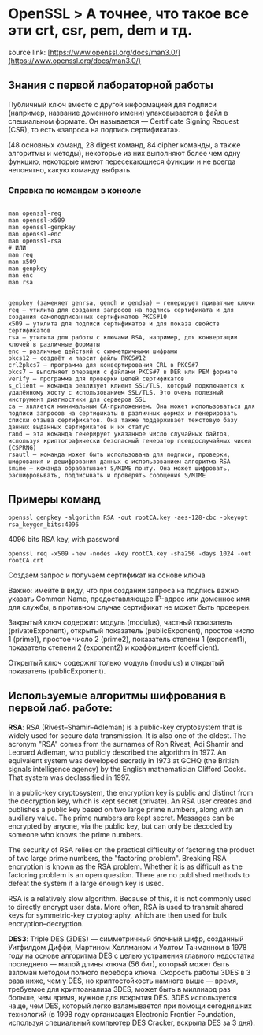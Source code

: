 
# OpenSSL > А точнее, что такое все эти crt, csr, pem, dem и тд.

source link: [https://www.openssl.org/docs/man3.0/](https://www.openssl.org/docs/man3.0/)

## Знания с первой лабораторной работы 

Публичный ключ вместе с другой информацией для подписи (например, название доменного имени) упаковывается в файл в специальном формате. Он называется — Certificate Signing Request (CSR), то есть «запроса на подпись сертификата». 

(48 основных команд, 28 digest команд, 84 cipher команды, а также алгоритмы и методы), некоторые из них выполняют более чем одну функцию, некоторые имеют пересекающиеся функции и не всегда непонятно, какую команду выбрать. 

### Справка по командам в консоле 

```

man openssl-req
man openssl-x509
man openssl-genpkey
man openssl-enc
man openssl-rsa
# ИЛИ
man req
man x509
man genpkey
man enc
man rsa

```

```

genpkey (заменяет genrsa, gendh и gendsa) — генерирует приватные ключи
req — утилита для создания запросов на подпись сертификата и для создания самоподписанных сертификатов PKCS#10
x509 — утилита для подписи сертификатов и для показа свойств сертификатов
rsa — утилита для работы с ключами RSA, например, для конвертации ключей в различные форматы
enc — различные действий с симметричными шифрами
pkcs12 — создаёт и парсит файлы PKCS#12
crl2pkcs7 — программа для конвертирования CRL в PKCS#7
pkcs7 — выполняет операции с файлами PKCS#7 в DER или PEM формате
verify — программа для проверки цепей сертификатов
s_client — команда реализует клиент SSL/TLS, который подключается к удалённому хосту с использованием SSL/TLS. Это очень полезный инструмент диагностики для серверов SSL
ca — является минимальным CA-приложением. Она может использоваться для подписи запросов на сертификаты в различных формах и генерировать списки отзыва сертификатов. Она также поддерживает текстовую базу данных выданных сертификатов и их статус
rand — эта команда генерирует указанное число случайных байтов, используя криптографически безопасный генератор псевдослучайных чисел (CSPRNG)
rsautl — команда может быть использована для подписи, проверки, шифрования и дешифрования данных с использованием алгоритма RSA
smime — команда обрабатывает S/MIME почту. Она может шифровать, расшифровывать, подписывать и проверять сообщения S/MIME

```

## Примеры команд 

```
openssl genpkey -algorithm RSA -out rootCA.key -aes-128-cbc -pkeyopt rsa_keygen_bits:4096
```

4096 bits RSA key, with password 

```
openssl req -x509 -new -nodes -key rootCA.key -sha256 -days 1024 -out rootCA.crt
```

Создаем запрос и получаем сертификат на основе ключа 

Важно: имейте в виду, что при создании запроса на подпись важно указать Common Name, предоставляющее IP-адрес или доменное имя для службы, в противном случае сертификат не может быть проверен. 

Закрытый ключ содержит: модуль (modulus), частный показатель (privateExponent), открытый показатель (publicExponent), простое число 1 (prime1), простое число 2 (prime2), показатель степени 1 (exponent1), показатель степени 2 (exponent2) и коэффициент (coefficient).

Открытый ключ содержит только модуль (modulus) и открытый показатель (publicExponent). 

## Используемые алгоритмы шифрования в первой лаб. работе: 

**RSA**: RSA (Rivest–Shamir–Adleman) is a public-key cryptosystem that is widely used for secure data transmission. It is also one of the oldest. The acronym "RSA" comes from the surnames of Ron Rivest, Adi Shamir and Leonard Adleman, who publicly described the algorithm in 1977. An equivalent system was developed secretly in 1973 at GCHQ (the British signals intelligence agency) by the English mathematician Clifford Cocks. That system was declassified in 1997.

In a public-key cryptosystem, the encryption key is public and distinct from the decryption key, which is kept secret (private). An RSA user creates and publishes a public key based on two large prime numbers, along with an auxiliary value. The prime numbers are kept secret. Messages can be encrypted by anyone, via the public key, but can only be decoded by someone who knows the prime numbers.

The security of RSA relies on the practical difficulty of factoring the product of two large prime numbers, the "factoring problem". Breaking RSA encryption is known as the RSA problem. Whether it is as difficult as the factoring problem is an open question. There are no published methods to defeat the system if a large enough key is used.

RSA is a relatively slow algorithm. Because of this, it is not commonly used to directly encrypt user data. More often, RSA is used to transmit shared keys for symmetric-key cryptography, which are then used for bulk encryption–decryption. 

**DES3**: Triple DES (3DES) — симметричный блочный шифр, созданный Уитфилдом Диффи, Мартином Хеллманом и Уолтом Тачманном в 1978 году на основе алгоритма DES с целью устранения главного недостатка последнего — малой длины ключа (56 бит), который может быть взломан методом полного перебора ключа. Скорость работы 3DES в 3 раза ниже, чем у DES, но криптостойкость намного выше — время, требуемое для криптоанализа 3DES, может быть в миллиард раз больше, чем время, нужное для вскрытия DES. 3DES используется чаще, чем DES, который легко взламывается при помощи сегодняшних технологий (в 1998 году организация Electronic Frontier Foundation, используя специальный компьютер DES Cracker, вскрыла DES за 3 дня).


